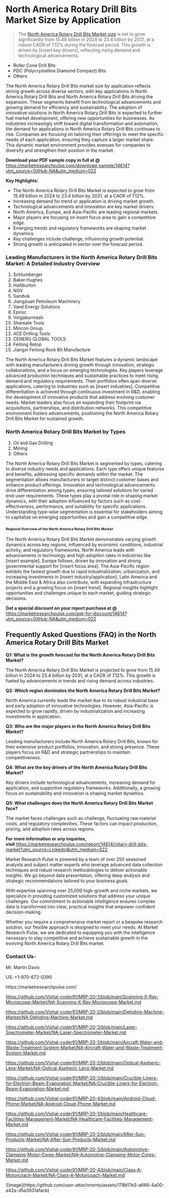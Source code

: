 <h1>North America Rotary Drill Bits Market&nbsp;Size by Application</h1><blockquote><p>The <a href="https://marketresearchpulse.com/download-sample/14614?utm_source=GitHub-NA&amp;utm_medium=022">North America Rotary Drill Bits Market size</a> is set to grow significantly from 15.49 billion in 2024 to 23.4 billion by 2031, at a robust CAGR of 7.12% during the forecast period. This growth is driven by [insert key drivers], reflecting rising demand and technological advancements.</p></blockquote><ul><li>Roller Cone Drill Bits<li> PDC (Polycrystalline Diamond Compact) Bits<li> Others</li></ul><p>The North America Rotary Drill Bits market size by application reflects strong growth across diverse sectors, with key applications in North America Rotary Drill Bits and North America Rotary Drill Bits driving the expansion. These segments benefit from technological advancements and growing demand for efficiency and sustainability. The adoption of innovative solutions in North America Rotary Drill Bits is expected to further fuel market development, offering new opportunities for businesses. As industries increasingly shift toward digital transformation and automation, the demand for applications in North America Rotary Drill Bits continues to rise. Companies are focusing on tailoring their offerings to meet the specific needs of each application, ensuring they capture a larger market share. This dynamic market environment provides avenues for companies to diversify and strengthen their position in the market.</p><p><strong>Download your PDF sample copy in full at @ </strong><a href="https://marketresearchpulse.com/download-sample/14614?utm_source=GitHub-NA&amp;utm_medium=022">https://marketresearchpulse.com/download-sample/14614?utm_source=GitHub-NA&amp;utm_medium=022</a></p><p><strong>Key Highlights: </strong></p><ul><li>The North America Rotary Drill Bits Market is expected to grow from 15.49 billion in 2024 to 23.4 billion by 2031, at a CAGR of 7.12%.</li><li>Increasing demand for trend or application is driving market growth.</li><li>Technological advancements and innovation are key market drivers.</li><li>North America, Europe, and Asia-Pacific are leading regional markets.</li><li>Major players are focusing on insert focus area to gain a competitive edge.</li><li>Emerging trends and regulatory frameworks are shaping market dynamics.</li><li>Key challenges include challenge, influencing growth potential.</li><li>Strong growth is anticipated in sector over the forecast period.</li></ul><h3>Leading Manufacturers in the North America Rotary Drill Bits Market: A Detailed Industry Overview</h3><ol><li>Schlumberger</li><li>Baker Hughes</li><li>Halliburton</li><li>NOV</li><li>Sandvik</li><li>Jiangzuan Petroleum Machinery</li><li>Varel Energy Solutions</li><li>Epiroc</li><li>Volgaburmash</li><li>Shareate Tools</li><li>Mincon Group</li><li>ACE Drilling Tools</li><li>CENERG GLOBAL TOOLS</li><li>Feilong Retop</li><li>Jiangxi Feilong Rock Bit Manufacture</li></ol><div class="flex max-w-full flex-col flex-grow"><div class="min-h-8 text-message flex w-full flex-col items-end gap-2 whitespace-normal break-words [.text-message+&amp;]:mt-5" dir="auto" data-message-author-role="assistant" data-message-id="fd8432e4-4910-450d-b182-61b7bfb0a01f" data-message-model-slug="gpt-4o"><div class="flex w-full flex-col gap-1 empty:hidden first:pt-[3px]"><div class="markdown prose w-full break-words dark:prose-invert light"><p>The North America Rotary Drill Bits Market features a dynamic landscape with leading manufacturers driving growth through innovation, strategic collaborations, and a focus on emerging technologies. Key players leverage advanced production techniques and sustainable practices to meet rising demand and regulatory requirements. Their portfolios often span diverse applications, catering to industries such as [insert industries]. Competitive differentiation is achieved through continuous investment in R&amp;D, enabling the development of innovative products that address evolving customer needs. Market leaders also focus on expanding their footprint via acquisitions, partnerships, and distribution networks. This competitive environment fosters advancements, positioning the North America Rotary Drill Bits Market for sustained growth.</p></div></div></div></div><h3>North America Rotary Drill Bits Market by Types</h3><ol><li>Oil and Gas Drilling<li> Mining<li> Others</li></ol><div class="flex max-w-full flex-col flex-grow"><div class="min-h-8 text-message flex w-full flex-col items-end gap-2 whitespace-normal break-words [.text-message+&amp;]:mt-5" dir="auto" data-message-author-role="assistant" data-message-id="084470be-0bb7-4664-bddf-5156b4f41249" data-message-model-slug="gpt-4o-mini"><div class="flex w-full flex-col gap-1 empty:hidden first:pt-[3px]"><div class="markdown prose w-full break-words dark:prose-invert light"><p>The North America Rotary Drill Bits Market is segmented by types, catering to diverse industry needs and applications. Each type offers unique features and benefits, addressing specific demands within the market. The segmentation allows manufacturers to target distinct customer bases and enhance product offerings. Innovation and technological advancements drive differentiation among types, ensuring tailored solutions for varied end-user requirements. These types play a pivotal role in shaping market dynamics, with their adoption influenced by factors such as cost-effectiveness, performance, and suitability for specific applications. Understanding type-wise segmentation is essential for stakeholders aiming to capitalize on emerging opportunities and gain a competitive edge.</p></div></div></div></div><h3><span style="font-size: 11px;">Regional Overview of the North America Rotary Drill Bits Market</span></h3><div class="flex max-w-full flex-col flex-grow"><div class="min-h-8 text-message flex w-full flex-col items-end gap-2 whitespace-normal break-words [.text-message+&amp;]:mt-5" dir="auto" data-message-author-role="assistant" data-message-id="e9038762-ce64-4e30-91c9-9bd413514231" data-message-model-slug="gpt-4o-mini"><div class="flex w-full flex-col gap-1 empty:hidden first:pt-[3px]"><div class="markdown prose w-full break-words dark:prose-invert light"><p>The North America Rotary Drill Bits Market demonstrates varying growth dynamics across key regions, influenced by economic conditions, industrial activity, and regulatory frameworks. North America leads with advancements in technology and high adoption rates in industries like [insert example]. Europe follows, driven by innovation and strong governmental support for [insert focus area]. The Asia-Pacific region exhibits the fastest growth due to rapid industrialization, urbanization, and increasing investments in [insert industry/application]. Latin America and the Middle East &amp; Africa also contribute, with expanding infrastructure projects and a growing focus on [insert trend]. Regional insights highlight opportunities and challenges unique to each market, guiding strategic decisions.</p></div></div></div></div><p><strong>Get a special discount on your report purchase at @ </strong><a href="https://marketresearchpulse.com/ask-for-discount/14614?utm_source=GitHub-NA&amp;utm_medium=022">https://marketresearchpulse.com/ask-for-discount/14614?utm_source=GitHub-NA&amp;utm_medium=022</a></p><h2>Frequently Asked Questions (FAQ) in the North America Rotary Drill Bits Market</h2><p><strong>Q1: What is the growth forecast for the North America Rotary Drill Bits Market?</strong></p><p>The North America Rotary Drill Bits Market is projected to grow from 15.49 billion in 2024 to 23.4 billion by 2031, at a CAGR of 7.12%. This growth is fueled by advancements in trends and rising demand across industries.</p><p><strong>Q2: Which region dominates the North America Rotary Drill Bits Market?</strong></p><p>North America currently leads the market due to its robust industrial base and early adoption of innovative technologies. However, Asia-Pacific is expected to grow rapidly, driven by industrialization and increasing investments in application.</p><p><strong>Q3: Who are the major players in the North America Rotary Drill Bits Market?</strong></p><p>Leading manufacturers include North America Rotary Drill Bits, known for their extensive product portfolios, innovation, and strong presence. These players focus on R&amp;D and strategic partnerships to maintain competitiveness.</p><p><strong>Q4: What are the key drivers of the North America Rotary Drill Bits Market?</strong></p><p>Key drivers include technological advancements, increasing demand for application, and supportive regulatory frameworks. Additionally, a growing focus on sustainability and innovation is shaping market dynamics.</p><p><strong>Q5: What challenges does the North America Rotary Drill Bits Market face?</strong></p><p>The market faces challenges such as challenge, fluctuating raw material costs, and regulatory complexities. These factors can impact production, pricing, and adoption rates across regions.</p><p><strong>For more information or any inquiries, visit&nbsp;</strong><a href="https://marketresearchpulse.com/report/14614/rotary-drill-bits-market?utm_source=Linkedin&utm_medium=022">https://marketresearchpulse.com/report/14614/rotary-drill-bits-market?utm_source=Linkedin&utm_medium=022</a></p><p>Market Research Pulse is powered by a team of over 250 seasoned analysts and subject matter experts who leverage advanced data collection techniques and robust research methodologies to deliver actionable insights. We go beyond data presentation, offering deep analysis and strategic recommendations tailored to your business goals.</p><p>With expertise spanning over 25,000 high-growth and niche markets, we specialize in providing customized solutions that address your unique challenges. Our commitment to actionable intelligence ensures complex data is transformed into clear, practical insights that empower confident decision-making.</p><p>Whether you require a comprehensive market report or a bespoke research solution, our flexible approach is designed to meet your needs. At Market Research Pulse, we are dedicated to equipping you with the intelligence necessary to stay competitive and achieve sustainable growth in the evolving North America Rotary Drill Bits market.</p><h3><strong>Contact Us-</strong></h3><p>Mr. Martin Davis</p><p>US: +1-970-672-0390</p><p>https://marketresearchpulse.com/</p><p><a href="https://github.com/Vishal-coder91/MRP-20-1/blob/main/Scanning-X-Ray-Microscope-Market/NA-Scanning-X-Ray-Microscope-Market.md">https://github.com/Vishal-coder91/MRP-20-1/blob/main/Scanning-X-Ray-Microscope-Market/NA-Scanning-X-Ray-Microscope-Market.md</a></p><p><a href="https://github.com/Vishal-coder91/MRP-20-2/blob/main/Dehiding-Machine-Market/NA-Dehiding-Machine-Market.md">https://github.com/Vishal-coder91/MRP-20-2/blob/main/Dehiding-Machine-Market/NA-Dehiding-Machine-Market.md</a></p><p><a href="https://github.com/Vishal-coder91/MRP-20-3/blob/main/Laser-Spectrometer-Market/NA-Laser-Spectrometer-Market.md">https://github.com/Vishal-coder91/MRP-20-3/blob/main/Laser-Spectrometer-Market/NA-Laser-Spectrometer-Market.md</a></p><p><a href="https://github.com/Vishal-coder91/MRP-20-1/blob/main/Aircraft-Water-and-Waste-Treatment-System-Market/NA-Aircraft-Water-and-Waste-Treatment-System-Market.md">https://github.com/Vishal-coder91/MRP-20-1/blob/main/Aircraft-Water-and-Waste-Treatment-System-Market/NA-Aircraft-Water-and-Waste-Treatment-System-Market.md</a></p><p><a href="https://github.com/Vishal-coder91/MRP-20-2/blob/main/Optical-Aspheric-Lens-Market/NA-Optical-Aspheric-Lens-Market.md">https://github.com/Vishal-coder91/MRP-20-2/blob/main/Optical-Aspheric-Lens-Market/NA-Optical-Aspheric-Lens-Market.md</a></p><p><a href="https://github.com/Vishal-coder91/MRP-20-3/blob/main/Crucible-Liners-for-Electron-Beam-Evaporation-Market/NA-Crucible-Liners-for-Electron-Beam-Evaporation-Market.md">https://github.com/Vishal-coder91/MRP-20-3/blob/main/Crucible-Liners-for-Electron-Beam-Evaporation-Market/NA-Crucible-Liners-for-Electron-Beam-Evaporation-Market.md</a></p><p><a href="https://github.com/Vishal-coder91/MRP-20-4/blob/main/Android-Cloud-Phone-Market/NA-Android-Cloud-Phone-Market.md">https://github.com/Vishal-coder91/MRP-20-4/blob/main/Android-Cloud-Phone-Market/NA-Android-Cloud-Phone-Market.md</a></p><p><a href="https://github.com/Vishal-coder91/MRP-20-1/blob/main/Healthcare-Facilities-Management-Market/NA-Healthcare-Facilities-Management-Market.md">https://github.com/Vishal-coder91/MRP-20-1/blob/main/Healthcare-Facilities-Management-Market/NA-Healthcare-Facilities-Management-Market.md</a></p><p><a href="https://github.com/Vishal-coder91/MRP-20-2/blob/main/After-Sun-Products-Market/NA-After-Sun-Products-Market.md">https://github.com/Vishal-coder91/MRP-20-2/blob/main/After-Sun-Products-Market/NA-After-Sun-Products-Market.md</a></p><p><a href="https://github.com/Vishal-coder91/MRP-20-3/blob/main/Automotive-Clamping-Motor-Cores-Market/NA-Automotive-Clamping-Motor-Cores-Market.md">https://github.com/Vishal-coder91/MRP-20-3/blob/main/Automotive-Clamping-Motor-Cores-Market/NA-Automotive-Clamping-Motor-Cores-Market.md</a></p><p><a href="https://github.com/Vishal-coder91/MRP-20-4/blob/main/Class-A-Motorcoach-Market/NA-Class-A-Motorcoach-Market.md">https://github.com/Vishal-coder91/MRP-20-4/blob/main/Class-A-Motorcoach-Market/NA-Class-A-Motorcoach-Market.md</a></p>
![image](https://github.com/user-attachments/assets/178b17e3-a666-4a00-a42a-d5a3931afacb)
